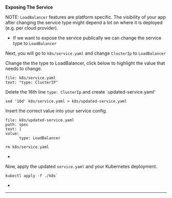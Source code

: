 
### 
**Exposing The Service**

NOTE: `LoadBalancer` features are platform specific. The visibility of your app after changing the service type might depend a lot on where it is deployed (e.g. per cloud provider).


*   If we want to expose the service publically we can change the service type to `LoadBalancer`

Next, you will go to `k8s/service.yaml` and change `ClusterIp` to `LoadBalancer`

Change the the type to LoadBalancer, click below to highlight the value that needs to change.
```editor:select-matching-text
file: k8s/service.yaml
text: "type: ClusterIP"
```

Delete the 16th line `type: ClusterIp` and create `updated-service.yaml'
```execute-1
sed '16d' k8s/service.yaml > k8s/updated-service.yaml
```

Insert the correct value into your service config.
```editor:insert-value-into-yaml
file: k8s/updated-service.yaml
path: spec
text: |
value:
      type: LoadBalancer

```

```execute-1
rm k8s/service.yaml
```

*   

Now, apply the updated `service.yaml` and your Kubernetes deployment.
```execute-1
kubectl apply -f ./k8s`
```

*   



---


